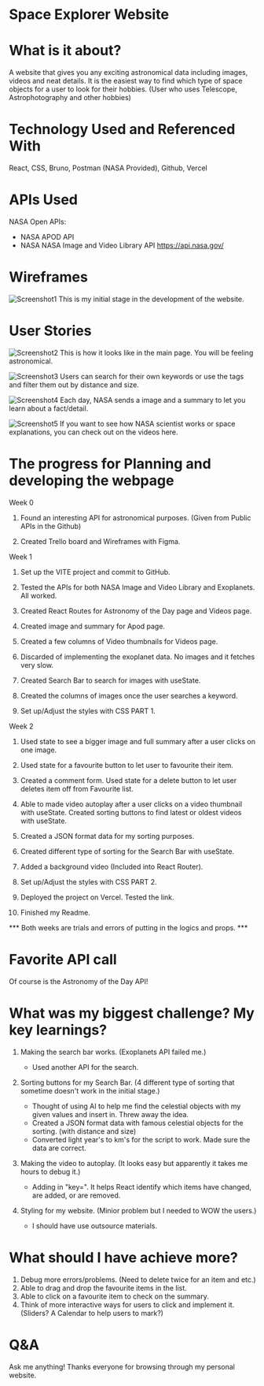 # Space Explorer Website

# What is it about?

A website that gives you any exciting astronomical data including images, videos and neat details. 
It is the easiest way to find which type of space objects for a user to look for their hobbies.
(User who uses Telescope, Astrophotography and other hobbies)

# Technology Used and Referenced With

React, CSS, Bruno, Postman (NASA Provided), Github, Vercel

# APIs Used

NASA Open APIs:
  - NASA APOD API
  - NASA NASA Image and Video Library API
https://api.nasa.gov/

# Wireframes

![Screenshot1](https://github.com/vinniejipsk/space-explorer/blob/main/src/assets/images/5.wireframe.jpg)
This is my initial stage in the development of the website.

# User Stories

![Screenshot2](https://github.com/vinniejipsk/space-explorer/blob/main/src/assets/images/1.search_nil.jpg)
This is how it looks like in the main page. You will be feeling astronomical.

![Screenshot3](https://github.com/vinniejipsk/space-explorer/blob/main/src/assets/images/2.search_results_summary.jpg)
Users can search for their own keywords or use the tags and filter them out by distance and size.

![Screenshot4](https://github.com/vinniejipsk/space-explorer/blob/main/src/assets/images/3.apod.jpg)
Each day, NASA sends a image and a summary to let you learn about a fact/detail. 

![Screenshot5](https://github.com/vinniejipsk/space-explorer/blob/main/src/assets/images/4.videos.jpg)
If you want to see how NASA scientist works or space explanations, you can check out on the videos here.

# The progress for Planning and developing the webpage

Week 0

1. Found an interesting API for astronomical purposes. (Given from Public APIs in the Github)

2. Created Trello board and Wireframes with Figma.

Week 1

1. Set up the VITE project and commit to GitHub.

2. Tested the APIs for both NASA Image and Video Library and Exoplanets. All worked.

3. Created React Routes for Astronomy of the Day page and Videos page.

4. Created image and summary for Apod page.
  
5. Created a few columns of Video thumbnails for Videos page.

6. Discarded of implementing the exoplanet data. No images and it fetches very slow.

7. Created Search Bar to search for images with useState.

8. Created the columns of images once the user searches a keyword.

9. Set up/Adjust the styles with CSS PART 1.

Week 2

1. Used state to see a bigger image and full summary after a user clicks on one image.

2. Used state for a favourite button to let user to favourite their item.

3. Created a comment form. Used state for a delete button to let user deletes item off from Favourite list.

4. Able to made video autoplay after a user clicks on a video thumbnail with useState. Created sorting buttons to find latest or oldest videos with useState.

5. Created a JSON format data for my sorting purposes.

5. Created different type of sorting for the Search Bar with useState.

6. Added a background video (Included into React Router).

7. Set up/Adjust the styles with CSS PART 2.

8. Deployed the project on Vercel. Tested the link.

9. Finished my Readme.

*** Both weeks are trials and errors of putting in the logics and props. ***

# Favorite API call

Of course is the Astronomy of the Day API!

# What was my biggest challenge? My key learnings?

1. Making the search bar works. (Exoplanets API failed me.)
   - Used another API for the search.
   
2. Sorting buttons for my Search Bar. (4 different type of sorting that sometime doesn't work in the initial stage.)
   - Thought of using AI to help me find the celestial objects with my given values and insert in. Threw away the idea.
   - Created a JSON format data with famous celestial objects for the sorting. (with distance and size)
   - Converted light year's to km's for the script to work. Made sure the data are correct.

3. Making the video to autoplay. (It looks easy but apparently it takes me hours to debug it.)
   - Adding in "key=". It helps React identify which items have changed, are added, or are removed.
   
4. Styling for my website. (Minior problem but I needed to WOW the users.)
   - I should have use outsource materials.
  
# What should I have achieve more?

1. Debug more errors/problems. (Need to delete twice for an item and etc.)
2. Able to drag and drop the favourite items in the list.
3. Able to click on a favourite item to check on the summary. 
4. Think of more interactive ways for users to click and implement it. (Sliders? A Calendar to help users to mark?)

# Q&A

Ask me anything! Thanks everyone for browsing through my personal website.

